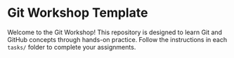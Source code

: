 # Git Workshop Template

Welcome to the Git Workshop! This repository is designed to learn Git and GitHub concepts through hands-on practice.
Follow the instructions in each `tasks/` folder to complete your assignments.